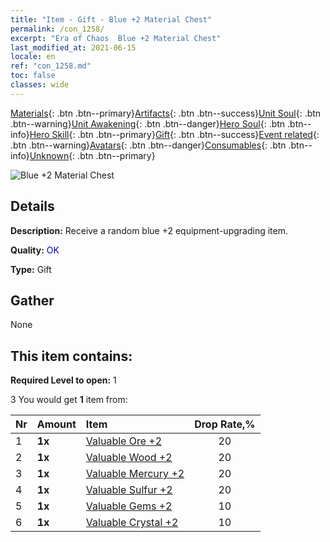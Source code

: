 ```yaml
---
title: "Item - Gift - Blue +2 Material Chest"
permalink: /con_1258/
excerpt: "Era of Chaos  Blue +2 Material Chest"
last_modified_at: 2021-06-15
locale: en
ref: "con_1258.md"
toc: false
classes: wide
---
```

 [Materials](/Items/){: .btn .btn--primary}[Artifacts](/Items/Artifacts/){: .btn .btn--success}[Unit Soul](/Items/UnitSoul/){: .btn .btn--warning}[Unit Awakening](/Items/UnitAwakening/){: .btn .btn--danger}[Hero Soul](/Items/HeroSoul/){: .btn .btn--info}[Hero Skill](/Items/HeroSkill/){: .btn .btn--primary}[Gift](/Items/Gift/){: .btn .btn--success}[Event related](/Items/Events/){: .btn .btn--warning}[Avatars](/Items/Avatars/){: .btn .btn--danger}[Consumables](/Items/Consumables/){: .btn .btn--info}[Unknown](/Items/Unknown/){: .btn .btn--primary}

 ![Blue +2 Material Chest](/images/t/i_304002.png)

## Details
 **Description:** Receive a random blue +2 equipment-upgrading item.

 **Quality:** <span style="color: #0000CD">OK</span>

 **Type:** Gift

## Gather

  None

## This item contains:

 **Required Level to open:** 1

 3 You would get **1** item  from:

  | Nr | Amount |     Item    | Drop Rate,% |
  |:---|:-------|:------------|:---------:|
  | 1 |  **1x** | [Valuable Ore +2](/Items/mat_26/) | 20 | 
  | 2 |  **1x** | [Valuable Wood +2](/Items/mat_27/) | 20 | 
  | 3 |  **1x** | [Valuable Mercury +2](/Items/mat_28/) | 20 | 
  | 4 |  **1x** | [Valuable Sulfur +2](/Items/mat_29/) | 20 | 
  | 5 |  **1x** | [Valuable Gems +2](/Items/mat_30/) | 10 | 
  | 6 |  **1x** | [Valuable Crystal +2](/Items/mat_31/) | 10 | 
